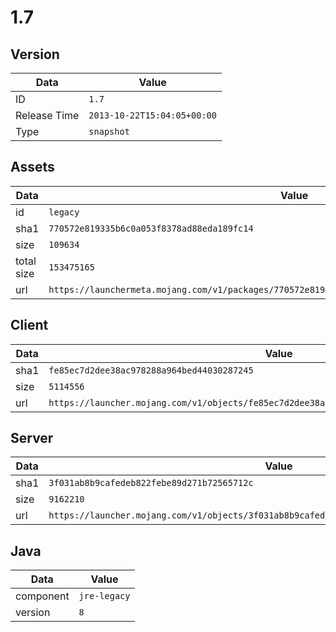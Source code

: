 # 1.7

## Version

|**Data**        | **Value**                 |
|----------------|-------------------------|
| ID   | ```1.7```   |
| Release Time   | ```2013-10-22T15:04:05+00:00```   |
| Type   | ```snapshot```   |

## Assets

|**Data**        | **Value**                 |
|----------------|-------------------------|
| id   | ```legacy```   |
| sha1   | ```770572e819335b6c0a053f8378ad88eda189fc14```   |
| size   | ```109634```   |
| total size  | ```153475165```  |
| url       | ```https://launchermeta.mojang.com/v1/packages/770572e819335b6c0a053f8378ad88eda189fc14/legacy.json``` |

## Client

|**Data**        | **Value**                 |
|----------------|-------------------------|
| sha1   | ```fe85ec7d2dee38ac978288a964bed44030287245```   |
| size   | ```5114556```   |
| url       | ```https://launcher.mojang.com/v1/objects/fe85ec7d2dee38ac978288a964bed44030287245/client.jar``` |

## Server

|**Data**        | **Value**                 |
|----------------|-------------------------|
| sha1   | ```3f031ab8b9cafedeb822febe89d271b72565712c```   |
| size   | ```9162210```   |
| url       | ```https://launcher.mojang.com/v1/objects/3f031ab8b9cafedeb822febe89d271b72565712c/server.jar``` |

## Java

|**Data**        | **Value**                 |
|----------------|-------------------------|
| component   | ```jre-legacy```   |
| version   | ```8```   |